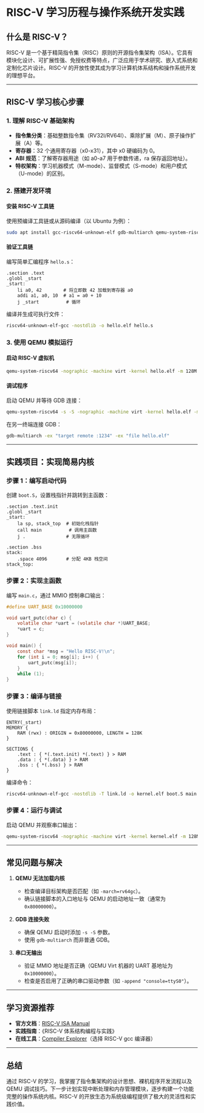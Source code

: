 # RISC-V 学习历程与操作系统开发实践

## 什么是 RISC-V？

RISC-V 是一个基于精简指令集（RISC）原则的开源指令集架构（ISA）。它具有模块化设计、可扩展性强、免授权费等特点，广泛应用于学术研究、嵌入式系统和定制化芯片设计。RISC-V 的开放性使其成为学习计算机体系结构和操作系统开发的理想平台。

---

## RISC-V 学习核心步骤

### 1. 理解 RISC-V 基础架构
- **指令集分类**：基础整数指令集（RV32I/RV64I）、乘除扩展（M）、原子操作扩展（A）等。
- **寄存器**：32 个通用寄存器（x0-x31），其中 x0 硬编码为 0。
- **ABI 规范**：了解寄存器用途（如 a0-a7 用于参数传递，ra 保存返回地址）。
- **特权架构**：学习机器模式（M-mode）、监督模式（S-mode）和用户模式（U-mode）的区别。

### 2. 搭建开发环境
#### 安装 RISC-V 工具链
使用预编译工具链或从源码编译（以 Ubuntu 为例）：
```bash
sudo apt install gcc-riscv64-unknown-elf gdb-multiarch qemu-system-riscv
```

#### 验证工具链
编写简单汇编程序 `hello.s`：
```assembly
.section .text
.globl _start
_start:
    li a0, 42        # 将立即数 42 加载到寄存器 a0
    addi a1, a0, 10  # a1 = a0 + 10
    j _start          # 循环
```

编译并生成可执行文件：
```bash
riscv64-unknown-elf-gcc -nostdlib -o hello.elf hello.s
```

### 3. 使用 QEMU 模拟运行
#### 启动 RISC-V 虚拟机
```bash
qemu-system-riscv64 -nographic -machine virt -kernel hello.elf -m 128M
```

#### 调试程序
启动 QEMU 并等待 GDB 连接：
```bash
qemu-system-riscv64 -s -S -nographic -machine virt -kernel hello.elf -m 128M
```

在另一终端连接 GDB：
```bash
gdb-multiarch -ex "target remote :1234" -ex "file hello.elf"
```

---

## 实践项目：实现简易内核

### 步骤 1：编写启动代码
创建 `boot.S`，设置栈指针并跳转到主函数：
```assembly
.section .text.init
.globl _start
_start:
    la sp, stack_top  # 初始化栈指针
    call main          # 调用主函数
    j .               # 无限循环

.section .bss
stack:
    .space 4096       # 分配 4KB 栈空间
stack_top:
```

### 步骤 2：实现主函数
编写 `main.c`，通过 MMIO 控制串口输出：
```c
#define UART_BASE 0x10000000

void uart_putc(char c) {
    volatile char *uart = (volatile char *)UART_BASE;
    *uart = c;
}

void main() {
    const char *msg = "Hello RISC-V!\n";
    for (int i = 0; msg[i]; i++) {
        uart_putc(msg[i]);
    }
    while (1);
}
```

### 步骤 3：编译与链接
使用链接脚本 `link.ld` 指定内存布局：
```ld
ENTRY(_start)
MEMORY {
    RAM (rwx) : ORIGIN = 0x80000000, LENGTH = 128K
}

SECTIONS {
    .text : { *(.text.init) *(.text) } > RAM
    .data : { *(.data) } > RAM
    .bss : { *(.bss) } > RAM
}
```

编译命令：
```bash
riscv64-unknown-elf-gcc -nostdlib -T link.ld -o kernel.elf boot.S main.c
```

### 步骤 4：运行与调试
启动 QEMU 并观察串口输出：
```bash
qemu-system-riscv64 -nographic -machine virt -kernel kernel.elf -m 128M
```

---

## 常见问题与解决

1. **QEMU 无法加载内核**  
   - 检查编译目标架构是否匹配（如 `-march=rv64gc`）。
   - 确认链接脚本的入口地址与 QEMU 的启动地址一致（通常为 `0x80000000`）。

2. **GDB 连接失败**  
   - 确保 QEMU 启动时添加 `-s -S` 参数。
   - 使用 `gdb-multiarch` 而非普通 GDB。

3. **串口无输出**  
   - 验证 MMIO 地址是否正确（QEMU Virt 机器的 UART 基地址为 `0x10000000`）。
   - 检查是否启用了正确的串口驱动参数（如 `-append "console=ttyS0"`）。

---

## 学习资源推荐

- **官方文档**：[RISC-V ISA Manual](https://riscv.org/technical/specifications/)
- **实践指南**：《RISC-V 体系结构编程与实践》
- **在线工具**：[Compiler Explorer](https://godbolt.org/)（选择 RISC-V gcc 编译器）

---

## 总结

通过 RISC-V 的学习，我掌握了指令集架构的设计思想、裸机程序开发流程以及 QEMU 调试技巧。下一步计划实现中断处理和内存管理模块，逐步构建一个功能完整的操作系统内核。RISC-V 的开放生态为系统级编程提供了极大的灵活性和实践价值。
